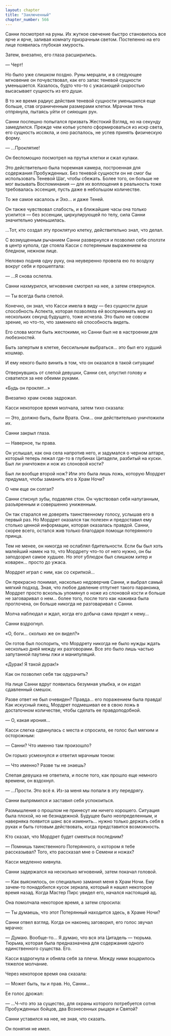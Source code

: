 ```yaml
---
layout: chapter
title: "Заключенный"
chapter_number: 566
---
```


Санни посмотрел на руны. Их жуткое свечение быстро становилось все ярче и ярче, заливая комнату призрачным светом. Постепенно на его лице появилась глубокая хмурость.

Затем, внезапно, его глаза расширились.

— Черт!

Но было уже слишком поздно. Руны мерцали, и в следующее мгновение он почувствовал, как его запас теневой сущности уменьшается. Казалось, будто что-то с ужасающей скоростью высасывает сущность из его души.

В то же время радиус действия теневой сущности уменьшился еще больше, став ограниченным размерами клетки. Мрачная тень отпрянула, пытаясь уйти от сияющих рун.

Санни поспешно попытался призвать Жестокий Взгляд, но на секунду замедлился. Прежде чем копье успело сформироваться из искр света, его сущность иссякла, и оно распалось, не успев принять физическую форму.

— ...Проклятие!

Он беспомощно посмотрел на прутья клетки и сжал кулаки.

Это действительно была тюремная камера, построенная для содержания Пробужденных. Без теневой сущности он не смог бы использовать Теневой Шаг, чтобы сбежать. Более того, он больше не мог вызывать Воспоминания — для их воплощения в реальность тоже требовалась эссенция, пусть даже в небольшом количестве.

То же самое касалось и Эхо... и даже Теней.

Он также чувствовал слабость, и в ближайшие часы она только усилится — без эссенции, циркулирующей по телу, сила Санни значительно уменьшилась.

...Тот, кто создал эту проклятую клетку, действительно знал, что делал.

С возмущенным рычанием Санни развернулся и позволил себе сползти в центр купола, где стояла Касси с потерянным выражением на бледном, нежном лице.

Неловко подняв одну руку, она неуверенно провела ею по воздуху вокруг себя и прошептала:

— ...Я снова ослепла.

Санни нахмурился, мгновение смотрел на нее, а затем отвернулся.

— Ты всегда была слепой.

Конечно, он знал, что Касси имела в виду — без сущности души способность Аспекта, которая позволяла ей воспринимать мир из нескольких секунд будущего, тоже исчезла. Это было не совсем зрение, но что-то, что заменило ей способность видеть.

Его слова могли быть жестокими, но Санни был не в настроении для любезностей.

Быть запертым в клетке, бессильным выбраться... это был его худший кошмар.

И ему некого было винить в том, что он оказался в такой ситуации!

Отвернувшись от слепой девушки, Санни сел, опустил голову и схватился за нее обеими руками.

«Будь он проклят...»

Внезапно храм снова задрожал.

Касси некоторое время молчала, затем тихо сказала:

— Это, должно быть, были Врата. Они... они действительно уничтожили их.

Санни закрыл глаза.

— Наверное, ты права.

Он услышал, как она села напротив него, и задумался о черном алтаре, который теперь лежал где-то в глубинах Цитадели, разбитый на куски. Был ли уничтожен и нож из слоновой кости?

Был ли вообще второй нож? Или это была лишь ложь, которую Мордрет придумал, чтобы заманить его в Храм Ночи?

О чем еще он солгал?

Санни стиснул зубы, подавляя стон. Он чувствовал себя напуганным, разъяренным и совершенно униженным.

Он так старался не доверять таинственному голосу, услышав его в первый раз. Но Мордрет оказался так полезен и предоставил ему столько ценной информации, которая оказалась правдой. Санни, скорее всего, остался жив только благодаря помощи потерянного принца.

Тем не менее, он никогда не ослаблял бдительности. Если бы был хоть малейший намек на то, что Мордрету что-то от него нужно, он бы заподозрил самое худшее. Но этот ублюдок был слишком хитер и коварен... просто до ужаса.

Мордрет играл с ним, как со скрипкой...

Он прекрасно понимал, насколько недоверчив Санни, и выбрал самый мягкий подход. Зная, что любое давление отпугнет такого параноика, Мордрет просто вскользь упомянул о ноже из слоновой кости и больше не заговаривал о нем... более того, после того как наживка была проглочена, он больше никогда не разговаривал с Санни.

Молча наблюдал и ждал, когда его добыча сама придет к нему...

Санни вздрогнул.

«О, боги... сколько же он видел?»

Он готов был поспорить, что Мордрету никогда не было нужды ждать несколько дней между их разговорами. Все это было лишь частью запутанной паутины лжи и манипуляций.

«Дурак! Я такой дурак!»

Как он позволил себя так одурачить?

На лице Санни вдруг появилась безумная улыбка, и он издал сдавленный смешок.

Разве ответ не был очевиден? Правда... его поражением была правда! Как искусный лжец, Мордрет подмешивал ее в свою ложь в достаточном количестве, чтобы сделать ее правдоподобной.

— О, какая ирония...

Касси слегка сдвинулась с места и спросила, ее голос был мягким и осторожным:

— Санни? Что именно там произошло?

Он горько усмехнулся и ответил мрачным тоном:

— Что именно? Разве ты не знаешь?

Слепая девушка не ответила, и после того, как прошло еще немного времени, он вздохнул.

— ...Прости. Это всё я. Из-за меня мы попали в эту передрягу.

Санни выпрямился и заставил себя успокоиться.

Размышления о прошлом не принесут им ничего хорошего. Ситуация была плохой, но не безнадежной. Будущее было неопределенным, и наверняка появится шанс все изменить... нужно только держать себя в руках и быть готовым действовать, когда представится возможность.

Кто сказал, что Мордрет будет смеяться последним?

— Помнишь таинственного Потерянного, о котором я тебе рассказывал? Того, кто рассказал мне о Семени и ножах?

Касси медленно кивнула.

Санни задержался на несколько мгновений, затем покачал головой.

— Как выяснилось, он специально заманил меня в Храм Ночи. Ему зачем-то понадобился кусок зеркала, который я нашел некоторое время назад. Когда Мастер Пирс увидел его, начался настоящий ад.

Она помолчала некоторое время, а затем спросила:

— Ты думаешь, что этот Потерянный находится здесь, в Храме Ночи?

Санни отвел взгляд. Когда он наконец заговорил, его голос звучал мрачно:

— Думаю. Вообще-то... Я думаю, что вся эта Цитадель — тюрьма. Тюрьма, которая была предназначена для содержания одного единственного существа. Его.

Касси вздрогнула и обняла себя за плечи. Между ними воцарилось тяжелое молчание.

Через некоторое время она сказала:

— Может быть, ты и прав. Но, Санни...

Ее голос дрожал:

— ...Ч-что это за существо, для охраны которого потребуется сотня Пробужденных бойцов, два Вознесенных рыцаря и Святой?

Санни уставился на нее, не зная, что сказать.

Он понятия не имел.